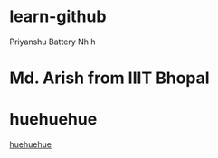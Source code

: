 # learn-github


Priyanshu Battery Nh h
# Md. Arish from IIIT Bhopal
# huehuehue

[huehuehue](https://pbs.twimg.com/media/Es0lah-VoAADiUA.jpg"https://pbs.twimg.com/media/Es0lah-VoAADiUA.jpg")
